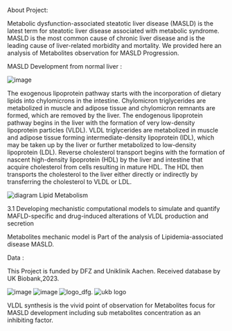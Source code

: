 About Project:

Metabolic dysfunction-associated steatotic liver disease (MASLD) is the latest term for steatotic liver disease associated with metabolic syndrome. MASLD is the most common cause of chronic liver disease and is the leading cause of liver-related morbidity and mortality. 
We provided here an analysis of Metabolites observation for MASLD Progression. 

MASLD Development from normal liver : 

![image](https://github.com/Meet2197/Metabolites-Visualisation/assets/125220294/de02ecc0-0049-435b-95c6-e35026025661)

The exogenous lipoprotein pathway starts with the incorporation of dietary lipids into chylomicrons in the intestine. Chylomicron triglycerides are metabolized in muscle and adipose tissue and chylomicron remnants are formed, which are removed by the liver. The endogenous lipoprotein pathway begins in the liver with the formation of very low-density lipoprotein particles (VLDL). VLDL triglycerides are metabolized in muscle and adipose tissue forming intermediate-density lipoprotein (IDL), which may be taken up by the liver or further metabolized to low-density lipoprotein (LDL). Reverse cholesterol transport begins with the formation of nascent high-density lipoprotein (HDL) by the liver and intestine that acquire cholesterol from cells resulting in mature HDL. The HDL then transports the cholesterol to the liver either directly or indirectly by transferring the cholesterol to VLDL or LDL.

![diagram Lipid Metabolism](https://github.com/Meet2197/Metabolites-Visualisation/assets/125220294/c0bb610b-0ba2-45f6-819f-e5c8301a463c)


3.1 Developing mechanistic computational models to simulate and quantify MAFLD-specific and drug-induced alterations of VLDL production and secretion

Metabolites mechanic model is Part of the analysis of Lipidemia-associated disease MASLD. 

Data :

This Project is funded by DFZ and Uniklinik Aachen. Received database by UK Biobank,2023. 

![image](https://github.com/Meet2197/Metabolites-Visualisation/assets/125220294/4f34da6e-32ad-4356-8f3d-3016dc9fcdf5)  ![image](https://github.com/Meet2197/Metabolites-Visualisation/assets/125220294/50f14128-a55f-4e4a-83af-75b7ebe9a583) ![logo_dfg](https://github.com/Meet2197/Metabolites-Visualisation/assets/125220294/b49d172a-b25b-4232-8bf4-c95e8e651bd1). ![ukb logo](https://github.com/Meet2197/Metabolites-Visualisation/assets/125220294/fd6fb83d-0552-4ab1-8d1b-15ddd6b810f1)



 

VLDL synthesis is the vivid point of observation for Metabolites focus for MASLD development including sub metabolites concentration as an inhibiting factor. 

